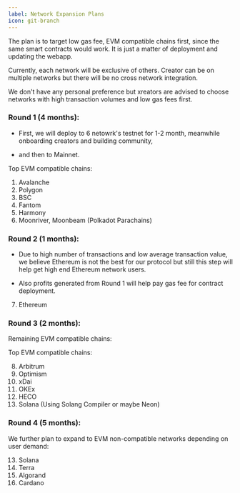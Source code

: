 ```yaml
---
label: Network Expansion Plans
icon: git-branch
---
```



The plan is to target low gas fee, EVM compatible chains first, since the same smart contracts would work. It is just a matter of deployment and updating the webapp.

Currently, each network will be exclusive of others. Creator can be on multiple networks but there will be no cross network integration.

We don't have any personal preference but xreators are advised to choose networks with high transaction volumes and low gas fees first.  

### Round 1 (4 months):

- First, we will deploy to 6 netowrk's testnet for 1-2 month, meanwhile onboarding creators and building community, 

- and then to Mainnet.

Top EVM compatible chains: 
        
1. Avalanche
2. Polygon
3. BSC 
4. Fantom  
5. Harmony 
6. Moonriver, Moonbeam (Polkadot Parachains)

### Round 2 (1 months): 

- Due to high number of transactions and low average transaction value, we believe Ethereum is not the best for our protocol but still this step will help get high end Ethereum network users.

- Also profits generated from Round 1 will help pay gas fee for contract deployment.


7. Ethereum

### Round 3 (2 months):

Remaining EVM compatible chains:

Top EVM compatible chains:

8. Arbitrum 
9. Optimism 
10. xDai
11. OKEx 
12. HECO
13. Solana (Using Solang Compiler or maybe Neon)

### Round 4 (5 months):
   
We further plan to expand to EVM non-compatible networks depending on user demand:

13. Solana 
14. Terra 
15. Algorand 
16. Cardano 